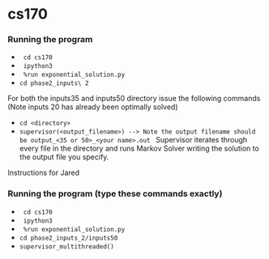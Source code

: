 # cs170


### Running the program 
* ``` cd cs170```
* ``` ipython3```
* ``` %run exponential_solution.py``` 
* ```cd phase2_inputs\ 2``` 

For both the inputs35 and inputs50 directory issue the following commands (Note inputs 20 has already been optimally solved) 
* ```cd <directory> ``` 
* ```supervisor(<output_filename>) --> Note the output filename should be output_<35 or 50>_<your name>.out ```
Supervisor iterates through every file in the directory and runs Markov Solver writing the solution to the output file you specify. 


Instructions for Jared 
### Running the program (type these commands exactly)
* ``` cd cs170```
* ``` ipython3```
* ``` %run exponential_solution.py```
* ```cd phase2_inputs_2/inputs50```
* ```supervisor_multithreaded()``` 
